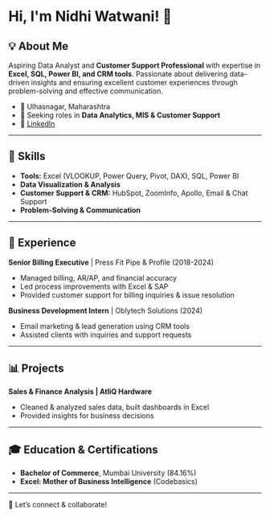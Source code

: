 # Hi, I'm Nidhi Watwani! 👋

## 💡 About Me

Aspiring Data Analyst and **Customer Support Professional** with expertise in **Excel, SQL, Power BI, and CRM tools**. Passionate about delivering data-driven insights and ensuring excellent customer experiences through problem-solving and effective communication.

- 📍 Ulhasnagar, Maharashtra
- 🎯 Seeking roles in **Data Analytics, MIS & Customer Support**
- 🔗 [LinkedIn](https://www.linkedin.com/in/nidznova19/)

---

## 🚀 Skills

- **Tools:** Excel (VLOOKUP, Power Query, Pivot, DAX), SQL, Power BI
- **Data Visualization & Analysis**
- **Customer Support & CRM:** HubSpot, ZoomInfo, Apollo, Email & Chat Support
- **Problem-Solving & Communication**

---

## 💼 Experience

**Senior Billing Executive** | Press Fit Pipe & Profile (2018-2024)  
- Managed billing, AR/AP, and financial accuracy
- Led process improvements with Excel & SAP
- Provided customer support for billing inquiries & issue resolution

**Business Development Intern** | Oblytech Solutions (2024)  
- Email marketing & lead generation using CRM tools
- Assisted clients with inquiries and support requests

---

## 📊 Projects

**Sales & Finance Analysis | AtliQ Hardware**  
- Cleaned & analyzed sales data, built dashboards in Excel
- Provided insights for business decisions

---

## 🎓 Education & Certifications

- **Bachelor of Commerce**, Mumbai University (84.16%)
- **Excel: Mother of Business Intelligence** (Codebasics)

---

🚀 Let’s connect & collaborate!

<!--
**NidzNova/NidzNova** is a ✨ _special_ ✨ repository because its `README.md` (this file) appears on your GitHub profile.

Here are some ideas to get you started:

- 🔭 I’m currently working on ...
- 🌱 I’m currently learning ...
- 👯 I’m looking to collaborate on ...
- 🤔 I’m looking for help with ...
- 💬 Ask me about ...
- 📫 How to reach me: ...
- 😄 Pronouns: ...
- ⚡ Fun fact: ...
-->
